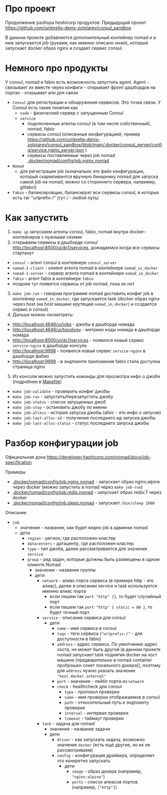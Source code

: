 # Про проект
Продолжение разбора heshicorp продуктов.
Предыдущий проект https://github.com/umbrella-denis-zolotarev/consul_sandbox

В данном проекте добавляется дополнительный контейнер nomad и в нем запускается job
(руками, как именно описано ниже),
который запускает docker образ nginx и создает сервис consul.

# Немного про продукты
У consul, nomad и fabio есть возможность запустить agent. Agent
    - связывает их вместе через конфиги
    - открывает фронт дашбордов на портах
    - открывает апи для связи
- `Consul` для регистрации и обнаружения сервисов. Это точка связи. У Consul есть такие понятия как
  - `node` - физический сервер с запущенным Consul
  - `service`
    - подключенные агенты consul (в том числе собственный), nomad, fabio
    - сервисы consul (описвнные конфигурацией,  пример
      https://github.com/umbrella-denis-zolotarev/consul_sandbox/blob/main/.docker/consul_server/config/service.nginx_server.json )
    - сервисы поставляемые через job nomad [.docker/nomad/config/job.nginx.nomad](.docker/nomad/demo_jobs/job.nginx.nomad)
- `Nomad`
  - для регистрации job (изначально это файл конфигурации, который скармливантся вручную бинарнику nomad для запуска самой job на nomad,
    можно со стороннего сервера, например, gitlabci)
- `Fabio` - балансировщик, балансирует все сервисы consul, в которых есть таг "urlprefix-/" (тут / - любой путь) 

# Как запустить
1) `make up` запускаем агенты consul, fabio, nomad внутри docker-контейнеров с нужными сязями 
2) открываем сервисы в дашборде consul [http://localhost:8500/ui/dc1/services](http://localhost:8500/ui/dc1/services), дожидаемся когда все сервисы стартанут
- `consul` - агент consul в контейнере `consul_server`
- `nomad-1-client` - клиент агента nomad в контейнере `nomad_in_docker`
- `nomad-1-server` - сервер агента nomad в контейнере `nomad_in_docker`
- `fabio` - агент fabio в контейнере `fabio`
- позднее тут появится сервисы от job nomad, пока их нет
3) `make job-run` - говорим программе nomad доставить конфиг job в контейнер `nomad_in_docker`,
   где запускается task (docker образ nginx через host (на host машине крутящей `nomad_in_docker`)
   и создается сервис в consul)
4) Дальше можно посмотреть:
- [http://localhost:4646/ui/jobs](http://localhost:4646/ui/jobs) - джобы в дашборде номада
- [http://localhost:4646/ui/topology](http://localhost:4646/ui/topology) - метрики ноды номада в дашборде номада
- [http://localhost:8500/ui/dc1/services](http://localhost:8500/ui/dc1/services) - появился новый сервис `service-nginx` в дашборде консула
- [http://localhost:9998](http://localhost:9998) - появился новый сервис `service-nginx` в дашборде фабио
- [http://localhost:9999](http://localhost:9999) - в эндпоинте приложения fabio стала доступна страница nginx

5) Из консоли можно запустить команды для просмотра инфо о джобе (подробнее в [Makefile](Makefile))
- `make job-validate` - проверить конфиг джобы
- `make job-run` - запустить/перезапустить джобу
- `make job-status` - список запущенных джоб
- `make job-stop` - остановить джобу по имени
- `make job-allocs` - история запуска джобы (alloc - это инфо о запуске)
- `make job-last-alloc-id` - получение последнего ид запуска джобы
- `make job-last-alloc-status` - статус последнего запуска джобы

# Разбор конфигурации job

Официальная дока https://developer.hashicorp.com/nomad/docs/job-specification

Примеры
- [.docker/nomad/config/job.nginx.nomad](.docker/nomad/demo_jobs/job.nginx.nomad) - запускает образ nginx:alpine через docker
  (можно запустить в nomad через `make job-run`)
- [.docker/nomad/config/job.redis.nomad](.docker/nomad/demo_jobs/job.redis.nomad) - запускает образ redis:7 через docker
- [.docker/nomad/config/job.sleep.nomad](.docker/nomad/demo_jobs/job.sleep.nomad) - запускает `/bin/sleep 1000`

Описание
- `job`
  - значение - название, как будет видно job в админке nomad
  - дети
    - `region` - регион, где расположен кластер 
    - `datacenters` - датацентр, где расположен кластер
    - `type` - тип джоба, далее рассматривается для значения `service`
    - `group` - ряд задач, которые должны быть размещены в одном клиенте Nomad
      - значение - название группы 
      - дети
        - `network` - алиас порта сервиса (в примере http - это алиас),
          далее в описании service и task используется именно алиас порта
          - если пишем так `port "http" {}`, то будет случайный порт 
          - если пишем так `port "http" { static = 80 }`, то будет точный порт 
        - `service` - описание сервиса для consul
          - дети
            - `name` - имя сервиса в consul
            - `tags` - теги сервиса (`"urlprefix-/"` - для доступности в fabio)
            - `address` - адрес сервиса. По умолчанию адрес хоста, но может быть другой
              (в данном проекте nomad запускает task поднятия docker на хост машине
            (предварительно в nomad container проброшен сокет локального докера)), поэтому для `address` нужно указать
            значение `"host.docker.internal"`
            - `port` - значение - лейбл порта из `network`
            - `check` - healthcheck для consul
              - `type` - протокол проверки
              - `name` - имя проверки отображаемое в consul
              - `path` - относительный путь к эндпоинту проверки
              - `interval` - интервал проверки
              - `timeout` - таймаут проверки
        - `task` - задача для nomad
          - значение - название задачи
          - дети
            - `driver` - как запускать задачу, возможно значение `docker` (есть ещё другие, но их не рассмотриваем)
            - `config` - конфигурация драйвера, определяет что конкретно запускать
              - дети
                - `image` - образ докера (например, `"nginx:alpine"`)
                - `ports` - список алиасов портов (например, `["http"]`)
